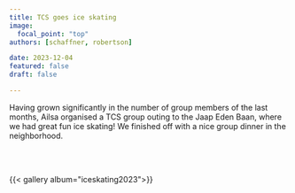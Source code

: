 ```yaml
---
title: TCS goes ice skating
image:
  focal_point: "top"
authors: [schaffner, robertson]

date: 2023-12-04
featured: false
draft: false

---
```


Having grown significantly in the number of group members of the last months, Ailsa organised a TCS group outing to the Jaap Eden Baan, where we had great fun ice skating! We finished off with a nice group dinner in the neighborhood.

<br><br>

{{< gallery album="iceskating2023">}}
